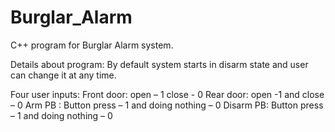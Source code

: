 # Burglar_Alarm
C++ program for Burglar Alarm system. 

Details about program: 
By default system starts in disarm state and user can change it at any time.

Four user inputs:
Front door: open – 1 close - 0
Rear door: open -1 and close – 0
Arm PB : Button press – 1 and doing nothing – 0
Disarm PB: Button press – 1 and doing nothing – 0
